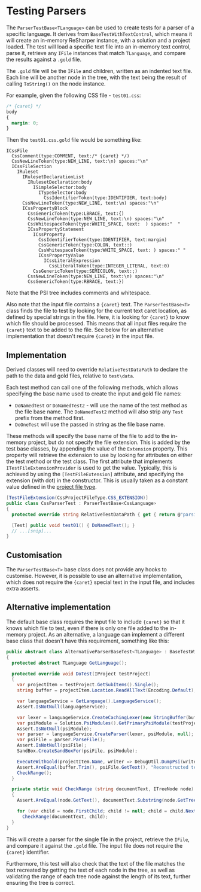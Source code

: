 ---
---

# Testing Parsers

The `ParserTestBase<TLanguage>` can be used to create tests for a parser of a specific language. It derives from `BaseTestWithTextControl`, which means it will create an in-memory ReSharper instance, with a solution and a project loaded. The test will load a specific text file into an in-memory text control, parse it, retrieve any `IFile` instances that match `TLanguage`, and compare the results against a `.gold` file.

The `.gold` file will be the `IFile` and children, written as an indented text file. Each line will be another node in the tree, with the text being the result of calling `ToString()` on the node instance.

For example, given the following CSS file - `test01.css`:

```css
/* {caret} */
body
{
  margin: 0;
}
```

Then the `test01.css.gold` file would be something like:

```
ICssFile
  CssComment(type:COMMENT, text:/* {caret} */)
  CssNewLineToken(type:NEW_LINE, text:\n) spaces:"\n"
  ICssFileSection
    IRuleset
      IRulesetDeclarationList
        IRulesetDeclaration:body
          ISimpleSelector:body
            ITypeSelector:body
              CssIdentifierToken(type:IDENTIFIER, text:body)
      CssNewLineToken(type:NEW_LINE, text:\n) spaces:"\n"
      ICssPropertyBlock
        CssGenericToken(type:LBRACE, text:{)
        CssNewLineToken(type:NEW_LINE, text:\n) spaces:"\n"
        CssWhitespaceToken(type:WHITE_SPACE, text:  ) spaces:"  "
        ICssPropertyStatement
          ICssProperty
            CssIdentifierToken(type:IDENTIFIER, text:margin)
            CssGenericToken(type:COLON, text::)
            CssWhitespaceToken(type:WHITE_SPACE, text: ) spaces:" "
            ICssPropertyValue
              ICssLiteralExpression
                CssLiteralToken(type:INTEGER_LITERAL, text:0)
          CssGenericToken(type:SEMICOLON, text:;)
        CssNewLineToken(type:NEW_LINE, text:\n) spaces:"\n"
        CssGenericToken(type:RBRACE, text:})
```

Note that the PSI tree includes comments and whitespace.

Also note that the input file contains a `{caret}` text. The `ParserTestBase<T>` class finds the file to test by looking for the current text caret location, as defined by special strings in the file. Here, it is looking for `{caret}` to know which file should be processed. This means that all input files require the `{caret}` text to be added to the file. See below for an alternative implementation that doesn't require `{caret}` in the input file.

## Implementation

Derived classes will need to override `RelativeTestDataPath` to declare the path to the data and gold files, relative to `test\data`.

Each test method can call one of the following methods, which allows specifying the base name used to create the input and gold file names:

* `DoNamedTest` or `DoNamedTest2` - will use the name of the test method as the file base name. The `DoNamedTest2` method will also strip any `Test` prefix from the method first.
* `DoOneTest` will use the passed in string as the file base name.

These methods will specify the base name of the file to add to the in-memory project, but do not specify the file extension. This is added by the test base classes, by appending the value of the `Extension` property. This property will retrieve the extension to use by looking for attributes on either the test method or the test class. The first attribute that implements `ITestFileExtensionProvider` is used to get the value. Typically, this is achieved by using the `[TestFileExtension]` attribute, and specifying the extension (with dot) in the constructor. This is usually taken as a constant value defined in the [project file type](/CustomLanguages/Registration/ProjectFileType.md).

```csharp
[TestFileExtension(CssProjectFileType.CSS_EXTENSION)]
public class CssParserTest : ParserTestBase<CssLanguage>
{
  protected override string RelativeTestDataPath { get { return @"parsing\css"; } }

  [Test] public void test01() { DoNamedTest(); }
  // ...[snip]...
}
```

## Customisation

The `ParserTestBase<T>` base class does not provide any hooks to customise. However, it is possible to use an alternative implementation, which does not require the `{caret}` special text in the input file, and includes extra asserts.

## Alternative implementation

The default base class requires the input file to include `{caret}` so that it knows which file to test, even if there is only one file added to the in-memory project. As an alternative, a language can implement a different base class that doesn't have this requirement, something like this:

```csharp
public abstract class AlternativeParserBaseTest<TLanguage> : BaseTestWithSingleProject
{
  protected abstract TLanguage GetLanguage();

  protected override void DoTest(IProject testProject)
  {
    var projectItem = testProject.GetSubItems().Single();
    string buffer = projectItem.Location.ReadAllText(Encoding.Default);

    var languageService = GetLanguage().LanguageService();
    Assert.IsNotNull(languageService);

    var lexer = languageService.CreateCachingLexer(new StringBuffer(buffer.Trim()));
    var psiModule = Solution.PsiModules().GetPrimaryPsiModule(testProject, TargetFrameworkId.Default);
    Assert.IsNotNull(psiModule);
    var parser = languageService.CreateParser(lexer, psiModule, null);
    var psiFile = parser.ParseFile();
    Assert.IsNotNull(psiFile);
    SandBox.CreateSandBoxFor(psiFile, psiModule);

    ExecuteWithGold(projectItem.Name, writer => DebugUtil.DumpPsi(writer, psiFile));
    Assert.AreEqual(buffer.Trim(), psiFile.GetText(), "Reconstructed text mismatch");
    CheckRange();
  }

  private static void CheckRange (string documentText, ITreeNode node)
  {
    Assert.AreEqual(node.GetText(), documentText.Substring(node.GetTreeStartOffset().Offset, node.GetTextLength()), "node range text mismatch");

    for (var child = node.FirstChild; child != null; child = child.NextSibling)
      CheckRange(documentText, child);
  }
}
```

This will create a parser for the single file in the project, retrieve the `IFile`, and compare it against the `.gold` file. The input file does not require the `{caret}` identifier.

Furthermore, this test will also check that the text of the file matches the text recreated by getting the text of each node in the tree, as well as validating the range of each tree node against the length of its text, further ensuring the tree is correct.
